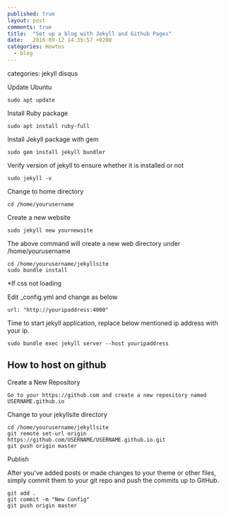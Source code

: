 ```yaml
---
published: true
layout: post
comments: true
title:  "Set up a blog with Jekyll and Github Pages"
date:   2016-09-12 14:35:57 +0200
categories: Howtos
  - blog
---
```



categories: jekyll disqus

Update Ubuntu

	sudo apt update

Install Ruby package

    sudo apt install ruby-full

Install Jekyll package with gem

	sudo gem install jekyll bundler

Verify version of jekyll to ensure whether it is installed or not

	sudo jekyll -v

Change to home directory

	cd /home/yourusername

Create a new website

	sudo jekyll new yournewsite

The above command will create a new web directory under /home/yourusername

	cd /home/yourusername/jekyllsite
	sudo bundle install

*If css not loading

Edit _config.yml and change as below

	url: "http://youripaddress:4000"

Time to start jekyll application, replace below mentioned ip address with your ip.

	sudo bundle exec jekyll server --host youripaddress

## How to host on github

Create a New Repository

    Go to your https://github.com and create a new repository named USERNAME.github.io

Change to your jekyllsite directory

    cd /home/yourusername/jekyllsite
    git remote set-url origin https://github.com/USERNAME/USERNAME.github.io.git
    git push origin master

Publish

After you've added posts or made changes to your theme or other files, simply commit them to your git repo and push the commits up to GitHub.

    git add .
    git commit -m "New Config"
    git push origin master 



